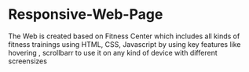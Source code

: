 # Responsive-Web-Page
The Web is created based on Fitness Center which includes all kinds of fitness trainings using HTML, CSS, Javascript by using key features like hovering , scrollbarr to use it on any kind of device with different screensizes
